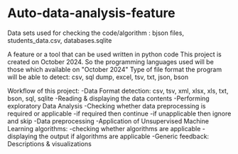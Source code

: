 # Auto-data-analysis-feature
Data sets used for checking the code/algorithm : bjson files, students_data.csv, databases.sqlite


A feature or a tool that can be used written in python code 
This project is created on October 2024. 
So the programming languages used will be those which available on "October 2024"
Type of file format the program will be able to detect: csv, sql dump, excel, tsv, txt, json, bson



Workflow of this project:
-Data Format detection: csv, tsv, xml, xlsx, xls, txt, bson, sql, sqlite
-Reading & displaying the data contents 
-Performing exploratory Data Analysis
-Checking whether data preprocessing is required or applicable
      -if required then continue
      -if unapplicable then ignore and skip
-Data preprocessing
-Application of Unsupervised Machine Learning algorithms: 
      -checking whether algorithms are applicable
      -displaying the output if algorithms are applicable
-Generic feedback: Descriptions & visualizations
